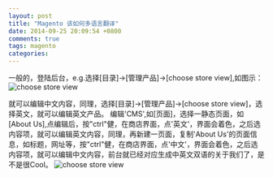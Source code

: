 ```yaml
---
layout: post
title: "Magento 该如何多语言翻译"
date: 2014-09-25 20:09:54 +0800
comments: true
tags: magento
categories: 
---
```


一般的，登陆后台，e.g.选择[目录]->[管理产品]->[choose store view],如图示：
![choose store view](http://pic.yupoo.com/peterfei/E5hJuyQ6/wTouJ.jpg)

就可以编辑中文内容，同理，选择[目录]->[管理产品]->[choose store view]，选择英文，就可以编辑英文产品。
编辑'CMS',如[页面]，选择一静态页面，如[About Us],点编辑后，按"ctrl"健，在商店界面，点'英文'，界面会着色，之后选内容项，就可以编辑英文内容，同理，再新建一页面，复制'About Us'的页面信息，如标题，网址等，按"ctrl"健，在商店界面，点'中文'，界面会着色，之后选内容项，就可以编辑中文内容，前台就已经对应生成中英文双语的关于我们了，是不是很Cool。
![choose store view](http://pic.yupoo.com/peterfei/E5hOg1K0/D2nZQ.jpg)